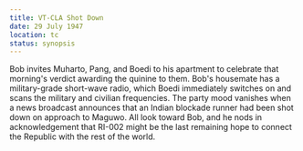 ```yaml
---
title: VT-CLA Shot Down
date: 29 July 1947
location: tc
status: synopsis
---
```


Bob invites Muharto, Pang, and Boedi to his apartment to celebrate that morning's verdict awarding the quinine to them. Bob's housemate has a military-grade short-wave radio, which Boedi immediately switches on and scans the military and civilian frequencies. The party mood vanishes when a news broadcast announces that an Indian blockade runner had been shot down on approach to Maguwo. All look toward Bob, and he nods in acknowledgement that RI-002 might be the last remaining hope to connect the Republic with the rest of the world. 
